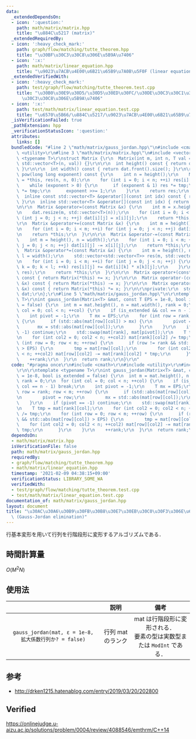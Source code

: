 ```yaml
---
data:
  _extendedDependsOn:
  - icon: ':question:'
    path: math/matrix/matrix.hpp
    title: "\u884C\u5217 (matrix)"
  _extendedRequiredBy:
  - icon: ':heavy_check_mark:'
    path: graph/flow/matching/tutte_theorem.hpp
    title: "\u30BF\u30C3\u30C8\u306E\u5B9A\u7406"
  - icon: ':x:'
    path: math/matrix/linear_equation.hpp
    title: "\u9023\u7ACB\u4E00\u6B21\u65B9\u7A0B\u5F0F (linear equation)"
  _extendedVerifiedWith:
  - icon: ':heavy_check_mark:'
    path: test/graph/flow/matching/tutte_theorem.test.cpp
    title: "\u30B0\u30E9\u30D5/\u30D5\u30ED\u30FC/\u30DE\u30C3\u30C1\u30F3\u30B0/\u30BF\
      \u30C3\u30C8\u306E\u5B9A\u7406"
  - icon: ':x:'
    path: test/math/matrix/linear_equation.test.cpp
    title: "\u6570\u5B66/\u884C\u5217/\u9023\u7ACB\u4E00\u6B21\u65B9\u7A0B\u5F0F"
  _isVerificationFailed: true
  _pathExtension: hpp
  _verificationStatusIcon: ':question:'
  attributes:
    links: []
  bundledCode: "#line 2 \"math/matrix/gauss_jordan.hpp\"\n#include <cmath>\r\n#include\
    \ <utility>\r\n#line 3 \"math/matrix/matrix.hpp\"\n#include <vector>\r\n\r\ntemplate\
    \ <typename T>\r\nstruct Matrix {\r\n  Matrix(int m, int n, T val = 0) : dat(m,\
    \ std::vector<T>(n, val)) {}\r\n\r\n  int height() const { return dat.size();\
    \ }\r\n\r\n  int width() const { return dat.front().size(); }\r\n\r\n  Matrix\
    \ pow(long long exponent) const {\r\n    int n = height();\r\n    Matrix<T> tmp\
    \ = *this, res(n, n, 0);\r\n    for (int i = 0; i < n; ++i) res[i][i] = 1;\r\n\
    \    while (exponent > 0) {\r\n      if (exponent & 1) res *= tmp;\r\n      tmp\
    \ *= tmp;\r\n      exponent >>= 1;\r\n    }\r\n    return res;\r\n  }\r\n\r\n\
    \  inline const std::vector<T> &operator[](const int idx) const { return dat[idx];\
    \ }\r\n  inline std::vector<T> &operator[](const int idx) { return dat[idx]; }\r\
    \n\r\n  Matrix &operator=(const Matrix &x) {\r\n    int m = x.height(), n = x.width();\r\
    \n    dat.resize(m, std::vector<T>(n));\r\n    for (int i = 0; i < m; ++i) for\
    \ (int j = 0; j < n; ++j) dat[i][j] = x[i][j];\r\n    return *this;\r\n  }\r\n\
    \r\n  Matrix &operator+=(const Matrix &x) {\r\n    int m = height(), n = width();\r\
    \n    for (int i = 0; i < m; ++i) for (int j = 0; j < n; ++j) dat[i][j] += x[i][j];\r\
    \n    return *this;\r\n  }\r\n\r\n  Matrix &operator-=(const Matrix &x) {\r\n\
    \    int m = height(), n = width();\r\n    for (int i = 0; i < m; ++i) for (int\
    \ j = 0; j < n; ++j) dat[i][j] -= x[i][j];\r\n    return *this;\r\n  }\r\n\r\n\
    \  Matrix &operator*=(const Matrix &x) {\r\n    int m = height(), n = x.width(),\
    \ l = width();\r\n    std::vector<std::vector<T>> res(m, std::vector<T>(n, 0));\r\
    \n    for (int i = 0; i < m; ++i) for (int j = 0; j < n; ++j) {\r\n      for (int\
    \ k = 0; k < l; ++k) res[i][j] += dat[i][k] * x[k][j];\r\n    }\r\n    std::swap(dat,\
    \ res);\r\n    return *this;\r\n  }\r\n\r\n  Matrix operator+(const Matrix &x)\
    \ const { return Matrix(*this) += x; }\r\n\r\n  Matrix operator-(const Matrix\
    \ &x) const { return Matrix(*this) -= x; }\r\n\r\n  Matrix operator*(const Matrix\
    \ &x) const { return Matrix(*this) *= x; }\r\n\r\nprivate:\r\n  std::vector<std::vector<T>>\
    \ dat;\r\n};\r\n#line 5 \"math/matrix/gauss_jordan.hpp\"\n\r\ntemplate <typename\
    \ T>\r\nint gauss_jordan(Matrix<T> &mat, const T EPS = 1e-8, bool is_extended\
    \ = false) {\r\n  int m = mat.height(), n = mat.width(), rank = 0;\r\n  for (int\
    \ col = 0; col < n; ++col) {\r\n    if (is_extended && col == n - 1) break;\r\n\
    \    int pivot = -1;\r\n    T mx = EPS;\r\n    for (int row = rank; row < m; ++row)\
    \ {\r\n      if (std::abs(mat[row][col]) > mx) {\r\n        pivot = row;\r\n \
    \       mx = std::abs(mat[row][col]);\r\n      }\r\n    }\r\n    if (pivot ==\
    \ -1) continue;\r\n    std::swap(mat[rank], mat[pivot]);\r\n    T tmp = mat[rank][col];\r\
    \n    for (int col2 = 0; col2 < n; ++col2) mat[rank][col2] /= tmp;\r\n    for\
    \ (int row = 0; row < m; ++row) {\r\n      if (row != rank && std::abs(mat[row][col])\
    \ > EPS) {\r\n        tmp = mat[row][col];\r\n        for (int col2 = 0; col2\
    \ < n; ++col2) mat[row][col2] -= mat[rank][col2] * tmp;\r\n      }\r\n    }\r\n\
    \    ++rank;\r\n  }\r\n  return rank;\r\n}\r\n"
  code: "#pragma once\r\n#include <cmath>\r\n#include <utility>\r\n#include \"matrix.hpp\"\
    \r\n\r\ntemplate <typename T>\r\nint gauss_jordan(Matrix<T> &mat, const T EPS\
    \ = 1e-8, bool is_extended = false) {\r\n  int m = mat.height(), n = mat.width(),\
    \ rank = 0;\r\n  for (int col = 0; col < n; ++col) {\r\n    if (is_extended &&\
    \ col == n - 1) break;\r\n    int pivot = -1;\r\n    T mx = EPS;\r\n    for (int\
    \ row = rank; row < m; ++row) {\r\n      if (std::abs(mat[row][col]) > mx) {\r\
    \n        pivot = row;\r\n        mx = std::abs(mat[row][col]);\r\n      }\r\n\
    \    }\r\n    if (pivot == -1) continue;\r\n    std::swap(mat[rank], mat[pivot]);\r\
    \n    T tmp = mat[rank][col];\r\n    for (int col2 = 0; col2 < n; ++col2) mat[rank][col2]\
    \ /= tmp;\r\n    for (int row = 0; row < m; ++row) {\r\n      if (row != rank\
    \ && std::abs(mat[row][col]) > EPS) {\r\n        tmp = mat[row][col];\r\n    \
    \    for (int col2 = 0; col2 < n; ++col2) mat[row][col2] -= mat[rank][col2] *\
    \ tmp;\r\n      }\r\n    }\r\n    ++rank;\r\n  }\r\n  return rank;\r\n}\r\n"
  dependsOn:
  - math/matrix/matrix.hpp
  isVerificationFile: false
  path: math/matrix/gauss_jordan.hpp
  requiredBy:
  - graph/flow/matching/tutte_theorem.hpp
  - math/matrix/linear_equation.hpp
  timestamp: '2021-02-09 04:38:15+09:00'
  verificationStatus: LIBRARY_SOME_WA
  verifiedWith:
  - test/graph/flow/matching/tutte_theorem.test.cpp
  - test/math/matrix/linear_equation.test.cpp
documentation_of: math/matrix/gauss_jordan.hpp
layout: document
title: "\u30AC\u30A6\u30B9\u30FB\u30B8\u30E7\u30EB\u30C0\u30F3\u306E\u6D88\u53BB\u6CD5\
  \ (Gauss-Jordan elimination)"
---
```


行基本変形を用いて行列を行階段形に変形するアルゴリズムである．


## 時間計算量

$O(M^2 N)$


## 使用法

||説明|備考|
|:--:|:--:|:--:|
|`gauss_jordan(mat, ε = 1e-8, 拡大係数行列か? = false)`|行列 $\mathrm{mat}$ のランク|$\mathrm{mat}$ は行階段形に変形される．<br>要素の型は実数型または `ModInt` である．|


## 参考

- http://drken1215.hatenablog.com/entry/2019/03/20/202800


## Verified

https://onlinejudge.u-aizu.ac.jp/solutions/problem/0004/review/4088546/emthrm/C++14

